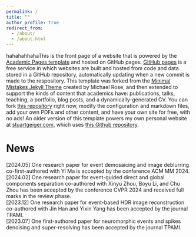 ```yaml
---
permalink: /
title: ""
author_profile: true
redirect_from: 
  - /about/
  - /about.html
---
```


hahahahhahaThis is the front page of a website that is powered by the [Academic Pages template](https://github.com/academicpages/academicpages.github.io) and hosted on GitHub pages. [GitHub pages](https://pages.github.com) is a free service in which websites are built and hosted from code and data stored in a GitHub repository, automatically updating when a new commit is made to the respository. This template was forked from the [Minimal Mistakes Jekyll Theme](https://mmistakes.github.io/minimal-mistakes/) created by Michael Rose, and then extended to support the kinds of content that academics have: publications, talks, teaching, a portfolio, blog posts, and a dynamically-generated CV. You can fork [this repository](https://github.com/academicpages/academicpages.github.io) right now, modify the configuration and markdown files, add your own PDFs and other content, and have your own site for free, with no ads! An older version of this template powers my own personal website at [stuartgeiger.com](http://stuartgeiger.com), which uses [this Github repository](https://github.com/staeiou/staeiou.github.io).

News
======
[2024.05] One research paper for event demosaicing and image deblurring co-first-authored with Yi Ma is accepted by the conference ACM MM 2024.<br>
[2024.02] One research paper for event-guided direct and global components separation co-authored with Xinyu Zhou, Boyu Li, and Chu Zhou has been accepted by the conference CVPR 2024 and received full marks in the review phase.<br>
[2023.12] One research paper for event-based HDR image reconstruction co-authored with Jin Han and Yixin Yang has been accepted by the journal TPAMI.<br>
[2023.07] One first-authored paper for neuromorphic events and spikes denoising and super-resolving has been accepted by the journal TPAMI.<br>

